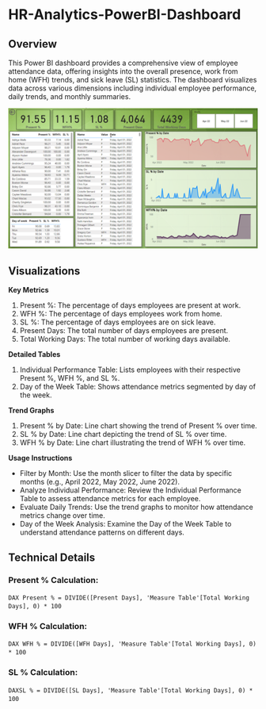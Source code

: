 # HR-Analytics-PowerBI-Dashboard

## Overview
This Power BI dashboard provides a comprehensive view of employee attendance data, offering insights into the overall presence, work from home (WFH) trends, and sick leave (SL) statistics. The dashboard visualizes data across various dimensions including individual employee performance, daily trends, and monthly summaries.

![Dashboard_Image](Dashboard_Image.png)

## Visualizations
**Key Metrics**
1. Present %: The percentage of days employees are present at work.
2. WFH %: The percentage of days employees work from home.
3. SL %: The percentage of days employees are on sick leave.
4. Present Days: The total number of days employees are present.
5. Total Working Days: The total number of working days available.

**Detailed Tables**
1. Individual Performance Table: Lists employees with their respective Present %, WFH %, and SL %.
2. Day of the Week Table: Shows attendance metrics segmented by day of the week.

**Trend Graphs**
1. Present % by Date: Line chart showing the trend of Present % over time.
2. SL % by Date: Line chart depicting the trend of SL % over time.
3. WFH % by Date: Line chart illustrating the trend of WFH % over time.

**Usage Instructions**
- Filter by Month: Use the month slicer to filter the data by specific months (e.g., April 2022, May 2022, June 2022).
- Analyze Individual Performance: Review the Individual Performance Table to assess attendance metrics for each employee.
- Evaluate Daily Trends: Use the trend graphs to monitor how attendance metrics change over time.
- Day of the Week Analysis: Examine the Day of the Week Table to understand attendance patterns on different days.

## Technical Details

### Present % Calculation:

```DAX Present % = DIVIDE([Present Days], 'Measure Table'[Total Working Days], 0) * 100 ```

### WFH % Calculation:

```DAX WFH % = DIVIDE([WFH Days], 'Measure Table'[Total Working Days], 0) * 100 ```

### SL % Calculation:

```DAXSL % = DIVIDE([SL Days], 'Measure Table'[Total Working Days], 0) * 100```
